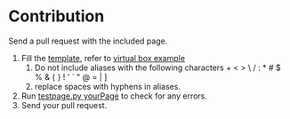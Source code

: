 # Contribution

Send a pull request with the included page.

1. Fill the [template](template.json), refer to [virtual box example](virtual-box.json)
    1. Do not include aliases with the following characters + < > \ / : * # $ % & { } ! ' ` " @ = | ]
    2. replace spaces with hyphens in aliases.
2. Run [testpage.py yourPage](/parseJSON.py) to check for any errors.
3. Send your pull request.
